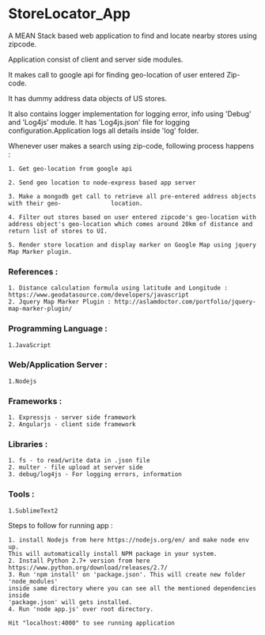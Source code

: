 # StoreLocator_App

A MEAN Stack based web application to find and locate nearby stores using zipcode.



  Application consist of client and server side modules.

  It makes call to google api for finding geo-location of user entered Zip-code.

  It has dummy address data objects of US stores.
  
  It also contains logger implementation for logging error, info using 'Debug' and 'Log4js' module.
  It has 'Log4js.json' file for logging configuration.Application logs all details inside 'log' folder.

  Whenever user makes a search using zip-code, following process happens :

    1. Get geo-location from google api

    2. Send geo location to node-express based app server

    3. Make a mongodb get call to retrieve all pre-entered address objects with their geo-              location.

    4. Filter out stores based on user entered zipcode's geo-location with address object's geo-location which comes around 20km of distance and return list of stores to UI.

    5. Render store location and display marker on Google Map using jquery Map Marker plugin. 


### References :	
    
    1. Distance calculation formula using latitude and Longitude : https://www.geodatasource.com/developers/javascript
    2. Jquery Map Marker Plugin : http://aslamdoctor.com/portfolio/jquery-map-marker-plugin/

### Programming Language : ###

    1.JavaScript

### Web/Application Server : ###

    1.Nodejs

### Frameworks : ###

    1. Expressjs - server side framework
    2. Angularjs - client side framework
    
### Libraries :  ###

    1. fs - to read/write data in .json file
    2. multer - file upload at server side
    3. debug/log4js - For logging errors, information
    
### Tools : ###

    1.SublimeText2
    
Steps to follow for running app :

    1. install Nodejs from here https://nodejs.org/en/ and make node env up. 
    This will automatically install NPM package in your system.
    2. Install Python 2.7+ version from here https://www.python.org/download/releases/2.7/
    3. Run 'npm install' on 'package.json'. This will create new folder 'node_modules' 
    inside same directory where you can see all the mentioned dependencies inside
    'package.json' will gets installed.
    4. Run 'node app.js' over root directory.
    
    Hit "localhost:4000" to see running application